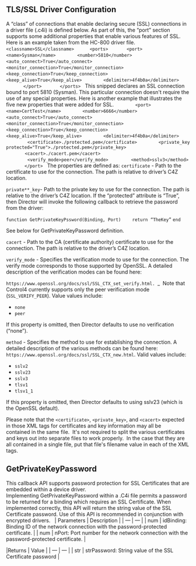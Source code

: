 ## TLS/SSL Driver Configuration

A “class” of connections that enable declaring secure (SSL) connections in a driver file (.c4i) is defined below. As part of this, the “port” section supports some additional properties that enable various features of SSL. Here is an example taken from the HC-800 driver file.
 
          `<classname>SSL</classname>`
          `<ports>`
            `<port>`
              `<name>Sysman</name>`
              `<number>5810</number>`
              `<auto_connect>True</auto_connect>`
              `<monitor_connection>True</monitor_connection>`
              `<keep_connection>True</keep_connection>`
              `<keep_alive>True</keep_alive>`
              `<delimiter>4f4b0a</delimiter>`
            `</port>`
        `  </ports>`
 
This snipped declares an SSL connection bound to port 5810 (Sysman). This particular connection doesn't require the use of any special properties. Here is another example that illustrates the five new properties that were added for SSL.
 
            `<port>`
              `<name>CertTest</name>`
              `<number>6666</number>`
              `<auto_connect>True</auto_connect>`
              `<monitor_connection>True</monitor_connection>`
              `<keep_connection>True</keep_connection>`
              `<keep_alive>True</keep_alive>`
              `<delimiter>4f4b0a</delimiter>`
             ` <certificate>./protected.pem</certificate>`
              `<private_key protected="True">./protected.pem</private_key>`
             `<cacert>./cacert.pem</cacert>`
             ` <verify_mode>peer</verify_mode>`
             ` <method>sslv3</method>`
           ` </port>`
 
The properties are defined as:
`certificate` - Path to the certificate to use for the connection. The path is relative to driver’s C4Z location.

`private**_key`- Path to the private key to use for the connection. The path is relative to the driver’s C4Z location. If the “protected” attribute is “True”, then Director will invoke the following callback to retrieve the password from the driver:

`function GetPrivateKeyPssword(Binding, Port)`
     ` return “TheKey”`
`end`

See below for GetPrivateKeyPassword definition.

`cacert` - Path to the CA (certificate authority) certificate to use for the connection. The path is relative to the driver’s C4Z location.

`verify_mode` - Specifies the verification mode to use for the connection. The verify mode corresponds to those supported by OpenSSL. A detailed description of the verification modes can be found here:

 `https://www.openssl.org/docs/ssl/SSL_CTX_set_verify.html. `_ 
Note that Control4 currently supports only the peer verification mode (`SSL_VERIFY_PEER`). Value values include:

- `none`
- `peer`

If this property is omitted, then Director defaults to use no verification (“none”).

`method` - Specifies the method to use for establishing the connection. A detailed description of the various methods can be found here: `https://www.openssl.org/docs/ssl/SSL_CTX_new.html`. Valid values include:

- `sslv2`
- `sslv23`
- `sslv3`
- `tlsv1`
- `tlsv1_1`

If this property is omitted, then Director defaults to using sslv23 (which is the OpenSSL default).


Please note that the `<certificate>`, `<private_key>`, and `<cacert>` expected in those XML tags for certificates and key information may all be contained in the same file.  It's not required to split the various certificates and keys out into separate files to work properly.  In the case that they are all contained in a single file, put that file's filename value in each of the XML tags.


## GetPrivateKeyPassword
This callback API supports password protection for SSL Certificates that are embedded within a device driver. Implementing GetPrivateKeyPassword within a .C4i file permits a password to be returned for a binding which requires an SSL Certificate. When implemented correctly, this API will return the string value of the SSL Certificate password. Use of this API is recommended in conjunction with encrypted drivers.
 
| Parameters | Description |
| — | — |
| num | idBinding: Binding ID of the network connection with the password-protected certificate. |
| num | nPort: Port number for the network connection with the password-protected certificate. |


|Returns | Value |
| — | — |
| str | strPassword: String value of the SSL Certificate password |